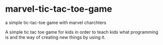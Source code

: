 # marvel-tic-tac-toe-game
a simple tic-tac-toe game with marvel charchters

A simple tic tac toe game for kids in order to teach kids what programming is and the way of creating new things by using it.
